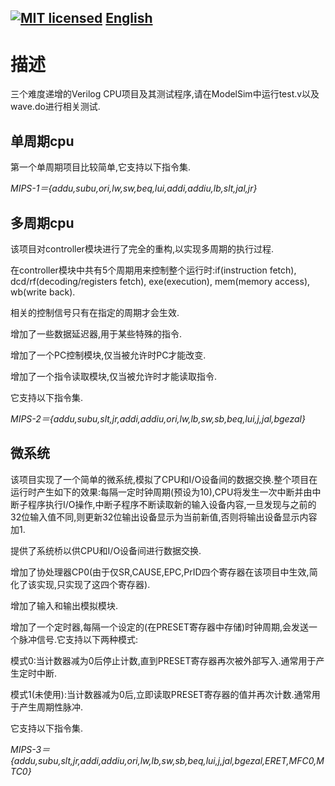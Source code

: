 [![MIT licensed](https://img.shields.io/badge/license-MIT-brightgreen.svg)](LICENSE)
[English](README_zh_en.md)
-----------
# 描述
三个难度递增的Verilog CPU项目及其测试程序,请在ModelSim中运行test.v以及wave.do进行相关测试.

## 单周期cpu
第一个单周期项目比较简单,它支持以下指令集.

*MIPS-1＝{addu,subu,ori,lw,sw,beq,lui,addi,addiu,lb,slt,jal,jr}*

## 多周期cpu
该项目对controller模块进行了完全的重构,以实现多周期的执行过程.

在controller模块中共有5个周期用来控制整个运行时:if(instruction fetch), dcd/rf(decoding/registers fetch), exe(execution), mem(memory access), wb(write back).

相关的控制信号只有在指定的周期才会生效.

增加了一些数据延迟器,用于某些特殊的指令.

增加了一个PC控制模块,仅当被允许时PC才能改变.

增加了一个指令读取模块,仅当被允许时才能读取指令.

它支持以下指令集.

*MIPS-2＝{addu,subu,slt,jr,addi,addiu,ori,lw,lb,sw,sb,beq,lui,j,jal,bgezal}*

## 微系统
该项目实现了一个简单的微系统,模拟了CPU和I/O设备间的数据交换.整个项目在运行时产生如下的效果:每隔一定时钟周期(预设为10),CPU将发生一次中断并由中断子程序执行I/O操作,中断子程序不断读取新的输入设备内容,一旦发现与之前的32位输入值不同,则更新32位输出设备显示为当前新值,否则将输出设备显示内容加1.

提供了系统桥以供CPU和I/O设备间进行数据交换.

增加了协处理器CP0(由于仅SR,CAUSE,EPC,PrID四个寄存器在该项目中生效,简化了该实现,只实现了这四个寄存器).

增加了输入和输出模拟模块.

增加了一个定时器,每隔一个设定的(在PRESET寄存器中存储)时钟周期,会发送一个脉冲信号.它支持以下两种模式:

模式0:当计数器减为0后停止计数,直到PRESET寄存器再次被外部写入.通常用于产生定时中断.

模式1(未使用):当计数器减为0后,立即读取PRESET寄存器的值并再次计数.通常用于产生周期性脉冲.

它支持以下指令集.

*MIPS-3＝{addu,subu,slt,jr,addi,addiu,ori,lw,lb,sw,sb,beq,lui,j,jal,bgezal,ERET,MFC0,MTC0}*

